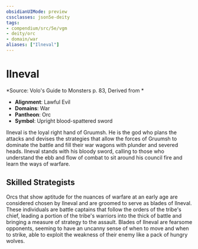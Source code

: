 ```yaml
---
obsidianUIMode: preview
cssclasses: json5e-deity
tags:
- compendium/src/5e/vgm
- deity/orc
- domain/war
aliases: ["Ilneval"]
---
```

# Ilneval
*Source: Volo's Guide to Monsters p. 83, Derived from * 

- **Alignment**: Lawful Evil
- **Domains**: War
- **Pantheon**: Orc
- **Symbol**: Upright blood-spattered sword

Ilneval is the loyal right hand of Gruumsh. He is the god who plans the attacks and devises the strategies that allow the forces of Gruumsh to dominate the battle and fill their war wagons with plunder and severed heads. Ilneval stands with his bloody sword, calling to those who understand the ebb and flow of combat to sit around his council fire and learn the ways of warfare.

## Skilled Strategists

Orcs that show aptitude for the nuances of warfare at an early age are considered chosen by Ilneval and are groomed to serve as blades of Ilneval. These individuals are battle captains that follow the orders of the tribe's chief, leading a portion of the tribe's warriors into the thick of battle and bringing a measure of strategy to the assault. Blades of Ilneval are fearsome opponents, seeming to have an uncanny sense of when to move and when to strike, able to exploit the weakness of their enemy like a pack of hungry wolves.